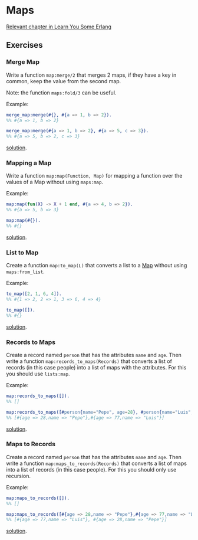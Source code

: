 # Maps

[Relevant chapter in Learn You Some Erlang](http://learnyousomeerlang.com/maps)

## Exercises
### Merge Map

Write a function `map:merge/2` that merges 2 maps, if they have a key in common, keep the value from the second map.

Note: the function `maps:fold/3` can be useful.

Example:
``` erlang
merge_map:merge(#{}, #{a => 1, b => 2}).
%% #{a => 1, b => 2}

merge_map:merge(#{a => 1, b => 2}, #{a => 5, c => 3}).
%% #{a => 5, b => 2, c => 3}
```
[solution](src/solution/merge_map.erl).

### Mapping a Map

Write a function `map:map(Function, Map)` for mapping a function over the values of a Map without using `maps:map`.

Example:
``` erlang
map:map(fun(X) -> X + 1 end, #{a => 4, b => 2}).
%% #{a => 5, b => 3}

map:map(#{}).
%% #{}
```
[solution](src/solution/mapping_a_map.erl).

### List to Map

Create a function `map:to_map(L)` that converts a list to a [Map](http://learnyousomeerlang.com/maps) without using `maps:from_list`.

Example:
``` erlang
to_map([2, 1, 6, 4]).
%% #{1 => 2, 2 => 1, 3 => 6, 4 => 4}

to_map([]).
%% #{}
```
[solution](src/solution/list_to_map.erl).

### Records to Maps

Create a record named `person` that has the attributes `name` and `age`. Then write a function `map:records_to_maps(Records)` that converts a list of records (in this case people) into a list of maps with the attributes. For this you should use `lists:map`.

Example:
```erlang
map:records_to_maps([]).
%% []

map:records_to_maps([#person{name="Pepe", age=28}, #person{name="Luis", age=77}]).
%% [#{age => 28,name => "Pepe"},#{age => 77,name => "Luis"}]
```

[solution](src/solution/records_to_maps.erl).

### Maps to Records

Create a record named `person` that has the attributes `name` and `age`. Then write a function `map:maps_to_records(Records)` that converts a list of maps into a list of records (in this case people). For this you should only use recursion.

Example:
```erlang
map:maps_to_records([]).
%% []

map:maps_to_records([#{age => 28,name => "Pepe"},#{age => 77,name => "Luis"}]).
%% [#{age => 77,name => "Luis"}, #{age => 28,name => "Pepe"}]
```

[solution](src/solution/maps_to_records.erl).